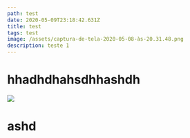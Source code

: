 ```yaml
---
path: test
date: 2020-05-09T23:18:42.631Z
title: test
tags: test
image: /assets/captura-de-tela-2020-05-08-às-20.31.48.png
description: teste 1
---
```

# hhadhdhahsdhhashdh

![](/assets/captura-de-tela-2020-05-08-às-20.31.48.png)

# ashd
